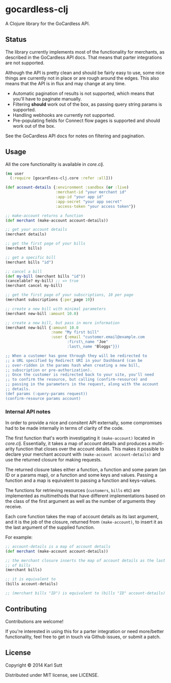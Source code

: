 # gocardless-clj

A Clojure library for the GoCardless API.

## Status

The library currently implements most of the functionality for merchants, as
described in the GoCardless API docs. That means that parter integrations are
not supported.

Although the API is pretty clean and should be fairly easy to use, some nice
things are currently not in place or are rough around the edges. This also means
that the API is in flux and may change at any time.

* Automatic pagination of results is not supported, which means that you'll have
  to paginate manually.
* Filtering **should** work out of the box, as passing query string params
  is supported.
* Handling webhooks are currently not supported.
* Pre-populating fields for Connect flow pages is supported and should work out
  of the box.

See the GoCardless API docs for notes on filtering and pagination.

## Usage

All the core functionality is available in *core.clj*.

```clj
(ns user
  (:require [gocardless-clj.core :refer :all]))

(def account-details {:environment :sandbox (or :live)
	                  :merchant-id "your merchant id"
                      :app-id "your app id"
         			  :app-secret "your app secret"
		        	  :access-token "your access token"})

;; make-account returns a function
(def merchant (make-account account-details))

;; get your account details
(merchant details)

;; get the first page of your bills
(merchant bills)

;; get a specific bill
(merchant bills "id")

;; cancel a bill
(def my-bill (merchant bills "id"))
(cancelable? my-bill) ;; => true
(merchant cancel my-bill)

;; get the first page of your subscriptions, 10 per page
(merchant subscriptions {:per_page 10})

;; create a new bill with minimal parameters
(merchant new-bill :amount 10.0)

;; create a new bill, but pass in more information
(merchant new-bill {:amount 10.0
	                :name "My first bill"
					:user {:email "customer.email@example.com
						   :first\_name "Joe"
						   :last\_name "Bloggs"}})

;; When a customer has gone through they will be redirected to
;; a URL specified by Redirect URI in your Dashboard (can be
;; over-ridden in the params hash when creating a new bill,
;; subscription or pre-authorization).
;; Once the customer is redirected back to your site, you'll need
;; to confirm the resource, but calling (confirm-resource) and
;; passing in the parameters in the request, along with the account
;; details.
(def params (:query-params request))
(confirm-resource params account)
```

### Internal API notes

In order to provide a nice and consitent API externally, some compromises
had to be made internally in terms of clarity of the code.

The first function that's worth investigating it `(make-account)` located in
*core.clj*. Essentially, it takes a map of account details and produces a
multi-arity function that closes over the account details. This makes it possible
to declare your merchant account with `(make-account account-details)` and
use the returned closure for making requests.

The returned closure takes either a function, a function and some param (an ID
or a params map), or a function and some keys and values. Passing a function
and a map is equivalent to passing a function and keys-values.

The functions for retrieving resources (`customers`, `bills` etc) are
implemented as multimethods that have different implementations based on the
class of the first argument as well as the number of arguments they receive.

Each core function takes the map of account details as its last argument, and
it is the job of the closure, returned from `(make-account)`, to insert it as
the last argument of the supplied function.

For example:

```clj
;; account-details is a map of account details
(def merchant (make-account account-details))

;; the merchant closure inserts the map of account details as the last argument
;; of bills
(merchant bills)

;; it is equivalent to
(bills account-details)

;; (merchant bills "ID") is equivalent to (bills "ID" account-details) and so on
```

## Contributing

Contributions are welcome!

If you're interested in using this for a parter integration or need
more/better functionality, feel free to get in touch via Github issues,
or submit a patch.

## License

Copyright © 2014 Karl Sutt

Distributed under MIT license, see LICENSE.
